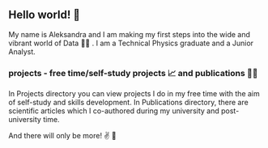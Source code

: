 ## Hello world! :wave:

My name is Aleksandra and I am making my first steps into the wide and vibrant world of Data :climbing_woman: .
I am a Technical Physics graduate and a Junior Analyst. 

### projects - **free time/self-study projects** :chart_with_upwards_trend: and **publications** :woman_student:

In Projects directory you can view projects I do in my free time with the aim of self-study and skills development. 
In Publications directory, there are scientific articles which I co-authored during my university and post-university time.

And there will only be more! :v: :monocle_face:	
